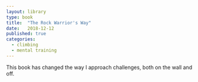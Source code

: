 ```yaml
---
layout: library
type: book
title:  "The Rock Warrior's Way"
date:   2018-12-12
published: true
categories:
  - climbing
  - mental training
---
```


This book has changed the way I approach challenges, both on the wall and off.
